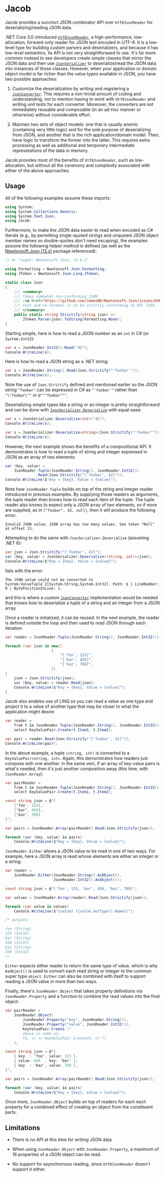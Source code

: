 # Jacob

Jacob provides a succinct JSON combinator API over `Utf8JsonReader` for
deserializing/reading JSON data.

.NET Core 3.0 introduced [`Utf8JsonReader`], a high-performance, low-allocation,
forward-only reader for JSON text encoded in UTF-8. It is a low-level type for
building custom parsers and deserializers, and because it has _low-level_
semantics, its API is not very straightforward to use. It's far more common
instead to see developers create simple classes that mirror the JSON data and
then use [`JsonSerializer`] to deserialize/read the JSON data into instances of
those classes. However, when your application or domain object model is far
richer than the value types available in JSON, you have two possible approaches:

1. Customize the deserialization by writing and registering a [`JsonConverter`].
   This requires a non-trivial amount of coding and understanding, not to
   mention having to work with `Utf8JsonReader` and writing unit tests for each
   converter. Moreover, the converters are not immediately reusable and
   composable (in an ad-hoc manner or otherwise) without considerable effort.

2. Maintain two sets of object models: one that is usually anemic (containing
   very little logic) and for the sole purpose of deserializing from JSON, and
   another that is the rich application/domain model. Then, have logic to
   transform the former into the latter. This requires extra processing as well
   as additional and temporary intermediate represetations of the data in
   memory.

Jacob provides most of the benefits of `Utf8JsonReader`, such as low-allocation,
but without all the ceremony and complexity associated with either of the above
approaches.


## Usage

All of the following examples assume these imports:

```c#
using System;
using System.Collections.Generic;
using System.Text.Json;
using Jacob;
```

Furthermore, to make the JSON data easier to read when encoded as C# literals
(e.g., by permitting single-quoted strings and unquoted JSON object member names
so double-quotes don't need escaping), the examples assume the following helper
method is defined (as well as the [Newtonsoft.Json (13.x)] package referenced):

```c#
// #r "nuget: Newtonsoft.Json, 13.0.1"

using Formatting = Newtonsoft.Json.Formatting;
using JToken = Newtonsoft.Json.Linq.JToken;

static class Json
{
    /// <summary>
    /// Takes somewhat non-conforming JSON
    /// (<a href="https://github.com/JamesNK/Newtonsoft.Json/issues/646#issuecomment-356194475">as accepted by Json.NET</a>)
    /// text and re-formats it to be strictly conforming to RFC 7159.
    /// </summary>
    public static string Strictify(string json) =>
        JToken.Parse(json).ToString(Formatting.None);
}
```

Starting simple, here is how to read a JSON number as an `int` in C# (or
`System.Int32`):

```c#
var x = JsonReader.Int32().Read("42");
Console.WriteLine(x);
```

Here is how to read a JSON string as a .NET string:

```c#
var s = JsonReader.String().Read(Json.Strictify("'foobar'"));
Console.WriteLine(s);
```

Note the use of `Json.Strictify` defined and mentioned earlier so the JSON
string `"foobar"` can be expressed in C# as `"'foobar'"` rather than
`"\"foobar\""` or `@"""foobar"""`.

Deserializing simple types like a string or an integer is pretty straightforward
and can be done with [`JsonSerializer.Deserialize`][deserialize] with equal
ease:

```c#
var x = JsonSerializer.Deserialize<int>("42");
Console.WriteLine(x);

var s = JsonSerializer.Deserialize<string>(Json.Strictify("'foobar'"));
Console.WriteLine(s);
```

However, the next example shows the benefits of a compositional API. It
demonstrates is how to read a tuple of string and integer expressed in JSON as
an array of two elements:

```c#
var (key, value) =
    JsonReader.Tuple(JsonReader.String(), JsonReader.Int32())
              .Read(Json.Strictify("['foobar', 42]"));
Console.WriteLine($"Key = {key}, Value = {value}");
```

Note how `JsonReader.Tuple` builds on top of the string and integer reader
introduced in previous examples. By supplying those readers as arguments, the
tuple reader then knows how to read each item of the tuple. The tuple reader
also knows to expect only a JSON array of two elements, so if more are supplied,
as in `["foobar", 42, null]`, then it will produce the following error:

    Invalid JSON value; JSON array has too many values. See token "Null" at offset 13.

Attempting to do the same with `JsonSerializer.Deserialize` (assuming .NET 6):

```c#
var json = Json.Strictify("['foobar', 42]");
var (key, value) = JsonSerializer.Deserialize<(string, int)>(json);
Console.WriteLine($"Key = {key}, Value = {value}");
```

fails with the error:

    The JSON value could not be converted to System.ValueTuple`2[System.String,System.Int32]. Path: $ | LineNumber: 0 | BytePositionInLine: 1.

and this is where a custom [`JsonConverter`] implementation would be needed that
knows how to deserialize a tuple of a string and an integer from a JSON array.

Once a reader is initialized, it can be reused. In the next example, the reader
is defined outside the loop and then used to read JSON through each iteration:

```c#
var reader = JsonReader.Tuple(JsonReader.String(), JsonReader.Int32());

foreach (var json in new[]
                     {
                         "['foo', 123]",
                         "['bar', 456]",
                         "['baz', 789]",
                     })
{
    json = Json.Strictify(json);
    var (key, value) = reader.Read(json);
    Console.WriteLine($"Key = {key}, Value = {value}");
}
```

Jacob also enables use of LINQ so you can read a value as one type and project
it to a value of another type that may be closer to what the application might
desire:

```c#
var reader =
    from t in JsonReader.Tuple(JsonReader.String(), JsonReader.Int32())
    select KeyValuePair.Create(t.Item1, t.Item2);

var pair = reader.Read(Json.Strictify("['foobar', 42]"));
Console.WriteLine(pair);
```

In the above example, a tuple `(string, int)` is converted to a
`KeyValuePair<string, int>`. Again, this demonstrates how readers just compose
with one another. In the same vein, if an array of key-value pairs is what's
needed, then it's just another composition away (this time, with
`JsonReader.Array`):

```c#
var pairReader =
    from t in JsonReader.Tuple(JsonReader.String(), JsonReader.Int32())
    select KeyValuePair.Create(t.Item1, t.Item2);

const string json = @"[
    ['foo', 123],
    ['bar', 456],
    ['baz', 789]
]";

var pairs = JsonReader.Array(pairReader).Read(Json.Strictify(json));

foreach (var (key, value) in pairs)
    Console.WriteLine($"Key = {key}, Value = {value}");
```

`JsonReader.Either` allows a JSON value to be read in one of two ways. For
example, here a JSON array is read whose elements are either an integer
or a string:

```c#
var reader =
    JsonReader.Either(JsonReader.String().AsObject(),
                      JsonReader.Int32().AsObject());

const string json = @"['foo', 123, 'bar', 456, 'baz', 789]";

var values = JsonReader.Array(reader).Read(Json.Strictify(json));

foreach (var value in values)
    Console.WriteLine($"{value} ({value.GetType().Name})");

/* outputs:

foo (String)
123 (Int32)
bar (String)
456 (Int32)
baz (String)
789 (Int32)
*/
```

`Either` expects either reader to return the same type of value, which is why
`AsObject()` is used to convert each read string or integer to the common super
type `object`. `Either` can also be combined with itself to support reading a
JSON value in more than two ways.

Finally, there's `JsonReader.Object` that takes property definitions via
`JsonReader.Property` and a function to combine the read values into the final
object:

```c#
var pairReader =
    JsonReader.Object(
        JsonReader.Property("key", JsonReader.String()),
        JsonReader.Property("value", JsonReader.Int32()),
        KeyValuePair.Create /*
        above is same as:
        (k, v) => KeyValuePair.Create(k, v) */
    );

const string json = @"[
    { key  : 'foo', value: 123 },
    { value: 456  , key: 'bar' },
    { key  : 'baz', value: 789 },
]";

var pairs = JsonReader.Array(pairReader).Read(Json.Strictify(json));

foreach (var (key, value) in pairs)
    Console.WriteLine($"Key = {key}, Value = {value}");
```

Once more, `JsonReader.Object` builds on top of readers for each each property
for a combined effect of creating an object from the constituent parts.


## Limitations

- There is no API at this time for writing JSON data.

- When using `JsonReader.Object` with `JsonReader.Property`, a maximum of 16
  properties of a JSON object can be read.

- No support for asynchronous reading, since `Utf8JsonReader` doesn't support it
  either.


[`Utf8JsonReader`]: https://docs.microsoft.com/en-us/dotnet/standard/serialization/system-text-json-use-dom-utf8jsonreader-utf8jsonwriter?pivots=dotnet-6-0#use-utf8jsonreader
[`JsonSerializer`]: https://docs.microsoft.com/en-us/dotnet/api/system.text.json.jsonserializer
[`JsonConverter`]: https://docs.microsoft.com/en-us/dotnet/api/system.text.json.serialization.jsonconverter?view=net-6.0
[x-strict-json]: https://github.com/JamesNK/Newtonsoft.Json/issues/646#issuecomment-356194475
[deserialize]: https://docs.microsoft.com/en-us/dotnet/api/system.text.json.jsonserializer.deserialize?view=net-6.0
[Newtonsoft.Json (13.x)]: https://www.nuget.org/packages/Newtonsoft.Json/13.0.1
